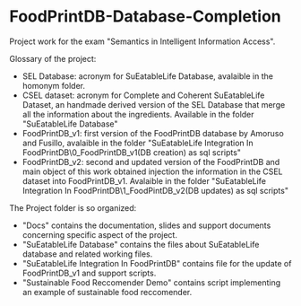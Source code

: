 # FoodPrintDB-Database-Completion
Project work for the exam "Semantics in Intelligent Information Access".

Glossary of the project:

*	SEL Database: acronym for SuEatableLife Database, avalaible in the homonym folder. 
*	CSEL dataset: acronym for Complete and Coherent SuEatableLife Dataset, an handmade derived version of the SEL Database that merge all the information about the ingredients. Available in the folder "SuEatableLife Database"
*	FoodPrintDB_v1: first version of the FoodPrintDB database by Amoruso and Fusillo, avalaible in the folder "SuEatableLife Integration In FoodPrintDB\0_FoodPrintDB_v1(DB creation) as sql scripts"
*	FoodPrintDB_v2: second and updated version of the FoodPrintDB and main object of this work obtained injection the information in the CSEL dataset into FoodPrintDB_v1. Avalaible in the folder "SuEatableLife Integration In FoodPrintDB\1_FoodPintDB_v2(DB updates) as sql scripts"

The Project folder is so organized:

*   "Docs" contains the documentation, slides and support documents concerning specific aspect of the project.
*   "SuEatableLife Database" contains the files about SuEatableLife database and related working files.
*   "SuEatableLife Integration In FoodPrintDB" contains file for the update of FoodPrintDB_v1 and support scripts.
*   "Sustainable Food Reccomender Demo" contains script implementing an example of sustainable food reccomender.
